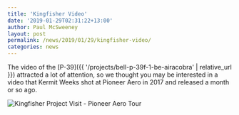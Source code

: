 ```yaml
---
title: 'Kingfisher Video'
date: '2019-01-29T02:31:22+13:00'
author: Paul McSweeney
layout: post
permalink: /news/2019/01/29/kingfisher-video/
categories: news
---
```


The video of the [P-39]({{ '/projects/bell-p-39f-1-be-airacobra' | relative_url }}) attracted a lot of attention, so we thought you may be interested in a video that Kermit Weeks shot at Pioneer Aero in 2017 and released a month or so ago.

![Kingfisher Project Visit - Pioneer Aero Tour](https://www.youtube.com/watch?v=YtPgnG49JC0)
